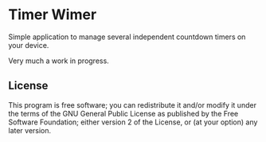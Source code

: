 Timer Wimer
===========

Simple application to manage several independent countdown timers
on your device.

Very much a work in progress.


License
-------

This program is free software; you can redistribute it and/or modify
it under the terms of the GNU General Public License as published by
the Free Software Foundation; either version 2 of the License, or
(at your option) any later version.
